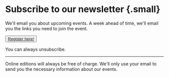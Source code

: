 <!--
.. title: Register
.. slug: register
.. date: 2023-12-30
.. tags: 
.. category: 
.. link: 
.. description: Friends of Good Software (FroGS) open space conference - register
.. type: text
-->


# Subscribe to our newsletter {.small}

We'll email you about upcoming events. A week ahead of time, we'll email you the links you need to join the event.

<button><a class="ml-onclick-form" href="javascript:void(0)" onclick="ml('show', 'f3PgCU', true)">Register here!</a></button>

You can always unsubscribe.

---

Online editions will always be free of charge. We'll only use your email to send you the necessary information about our events.